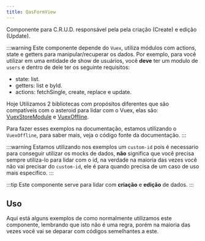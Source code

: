 ```yaml
---
title: QasFormView
---
```


<div class="flex q-gutter-x-md">
  <doc-link title="Componente" name="QasDebugger" to="/components/debugger" />
  <doc-link title="Componente" name="QasPageHeader" to="/components/page-header" />
  <doc-link title="Componente" name="QasFormGenerator" to="/components/form-generator" />
  <doc-link title="Componente" name="QasBox" to="/components/box" />
  <doc-link title="Componente" name="QasActionsMenu" to="/components/actions-menu" />
</div>

Componente para C.R.U.D. responsável pela pela criação (Create) e edição (Update).

<doc-api file="form-view/QasFormView" name="QasFormView" />

:::warning
Este componente depende do `Vuex`, utiliza módulos com actions, state e getters para manipular/recuperar os dados. Por exemplo, para você utilizar em uma entidade de show de usuários, você **deve** ter um modulo de `users` e dentro de dele ter os seguinte requisitos:
- state: list.
- getters: list e byId.
- actions: fetchSingle, create, replace e update.

Hoje Utilizamos 2 bibliotecas com propósitos diferentes que são compatíveis com o asteroid para lidar com o Vuex, elas são:
[VuexStoreModule](https://github.com/bildvitta/vuex-store-module) e [VuexOffline](https://github.com/bildvitta/vuex-offline).

Para fazer esses exemplos na documentação, estamos utilizando o `VuexOffline`, para saber mais, veja o código fonte da documentação.
:::

:::warning
Estamos utilizando nos exemplos um `custom-id` pois é necessario para conseguir utilizar os mocks de dados, **não** significa que você precisa sempre utiliza-lo para lidar com o id, na verdade na maioria das vezes você não vai precisar do `custom-id`, ele é para quando precisa de um caso de uso mais específico.
:::

:::tip
Este componente serve para lidar com **criação** e **edição** de dados.
:::

## Uso
<doc-example file="QasFormView/Basic" title="Básico" />

Aqui está alguns exemplos de como normalmente utilizamos este componente, lembrando que isto não é uma regra, porém na maioria das vezes você vai se deparar com códigos semelhantes a este.

<doc-example file="QasFormView/Create" title="Modo de criação (create)" />

<doc-example file="QasFormView/Edit" title="Modo de edição (replace)" />
